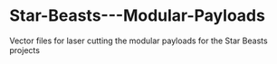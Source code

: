 # Star-Beasts---Modular-Payloads
Vector files for laser cutting the modular payloads for the Star Beasts projects
